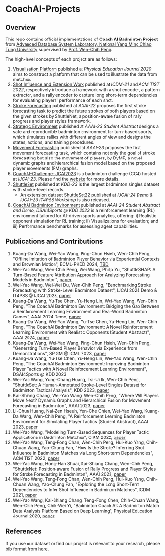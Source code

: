 # CoachAI-Projects

## Overview
This repo contains official implementations of **Coach AI Badminton Project** from [Advanced Database System Laboratory, National Yang Ming Chiao Tung University](https://sites.google.com/view/nycu-adsl) supervised by [Prof. Wen-Chih Peng](https://sites.google.com/site/wcpeng/).

The high-level concepts of each project are as follows:
1. [Visualization Platform](https://github.com/wywyWang/CoachAI-Projects/tree/main/Visualization%20Platform) published at *Physical Education Journal 2020* aims to construct a platform that can be used to illustrate the data from matches.
2. [Shot Influence and Extension Work](https://github.com/wywyWang/CoachAI-Projects/tree/main/Shot%20Influence) published at *ICDM-21* and *ACM TIST 2022*, respectively introduce a framework with a shot encoder, a pattern extractor, and a rally encoder to capture long short-term dependencies for evaluating players' performance of each shot. 
3. [Stroke Forecasting](https://github.com/wywyWang/CoachAI-Projects/tree/main/Stroke%20Forecasting) published at *AAAI-22* proposes the first stroke forecasting task to predict the future strokes of both players based on the given strokes by ShuttleNet, a position-aware fusion of rally progress and player styles framework.
4. [Strategic Environment](https://github.com/wywyWang/CoachAI-Projects/tree/main/Strategic%20Environment) published at *AAAI-23 Student Abstract* designs a safe and reproducible badminton environment for turn-based sports, which simulates rallies with different angles of view and designs the states, actions, and training procedures.
5. [Movement Forecasting](https://github.com/wywyWang/CoachAI-Projects/tree/main/Movement%20Forecasting) published at *AAAI-23* proposes the first movement forecasting task, which contains not only the goal of stroke forecasting but also the movement of players, by DyMF, a novel dynamic graphs and hierarchical fusion model based on the proposed player movements (PM) graphs.
6. [CoachAI-Challenge-IJCAI2023](https://github.com/wywyWang/CoachAI-Projects/tree/main/CoachAI-Challenge-IJCAI2023) is a badminton challenge (CC4) hosted at *IJCAI-23*. Please find the [website](https://sites.google.com/view/coachai-challenge-2023/) for more details.
7. [ShuttleSet](https://github.com/wywyWang/CoachAI-Projects/tree/main/ShuttleSet) published at *KDD-23* is the largest badminton singles dataset with stroke-level records.
    - An extension dataset [ShuttleSet22](https://github.com/wywyWang/CoachAI-Projects/tree/main/CoachAI-Challenge-IJCAI2023/ShuttleSet22) published at *IJCAI-24 Demo & IJCAI-23 IT4PSS Workshop* is also released.
8. [CoachAI Badminton Environment](https://github.com/wywyWang/CoachAI-Projects/tree/main/CoachAI%20Badminton%20Environment) published at *AAAI-24 Student Abstract and Demo, DSAI4Sports @ KDD 2023* is a reinforcement learning (RL) environment tailored for AI-driven sports analytics, offering:  i) Realistic opponent simulation for RL training; ii) Visualizations for evaluation; and iii) Performance benchmarks for assessing agent capabilities. 

## Publications and Contributions
1. Kuang-Da Wang, Wei-Yao Wang, Ping-Chun Hsieh, Wen-Chih Peng, "Offline Imitation of Badminton Player Behavior via Experiential Contexts and Brownian Motion", ECML-PKDD 2024, [TBD]()
2. Wei-Yao Wang, Wen-Chih Peng, Wei Wang, Philip Yu, "ShuttleSHAP: A Turn-Based Feature Attribution Approach for Analyzing Forecasting Models in Badminton", [paper](https://arxiv.org/abs/2312.10942)
3. Wei-Yao Wang, Wei-Wei Du, Wen-Chih Peng, "Benchmarking Stroke Forecasting with Stroke-Level Badminton Dataset", IJCAI 2024 Demo & IT4PSS @ IJCAI 2023, [paper](https://arxiv.org/abs/2306.15664)
4. Kuang-Da Wang, Yu-Tse Chen, Yu-Heng Lin, Wei-Yao Wang, Wen-Chih Peng, "The CoachAI Badminton Environment: Bridging the Gap Between a Reinforcement Learning Environment and Real-World Badminton Games", AAAI 2024 Demo, [paper](https://ojs.aaai.org/index.php/AAAI/article/view/30584)
5. Kuang-Da Wang, Wei-Yao Wang, Yu-Tse Chen, Yu-Heng Lin, Wen-Chih Peng, "The CoachAI Badminton Environment: A Novel Reinforcement Learning Environment with Realistic Opponents (Student Abstract)", AAAI 2024, [paper](https://ojs.aaai.org/index.php/AAAI/article/view/30523)
6. Kuang-Da Wang, Wei-Yao Wang, Ping-Chun Hsieh, Wen-Chih Peng, "Generating Turn-Based Player Behavior via Experience from Demonstrations", SPIGM @ ICML 2023, [paper](https://openreview.net/forum?id=9cuULoi7Ex)
7. Kuang-Da Wang, Yu-Tse Chen, Yu-Heng Lin, Wei-Yao Wang, Wen-Chih Peng, "The CoachAI Badminton Environment: Improving Badminton Player Tactics with A Novel Reinforcement Learning Environment", DSAI4Sports @ KDD 2023
8. Wei-Yao Wang, Yung-Chang Huang, Tsi-Ui Ik, Wen-Chih Peng, "ShuttleSet: A Human-Annotated Stroke-Level Singles Dataset for Badminton Tactical Analysis", KDD 2023, [paper](https://arxiv.org/abs/2306.04948)
9. Kai-Shiang Chang, Wei-Yao Wang, Wen-Chih Peng, "Where Will Players Move Next? Dynamic Graphs and Hierarchical Fusion for Movement Forecasting in Badminton", AAAI 2023, [paper](https://ojs.aaai.org/index.php/AAAI/article/view/25855)
10. Li-Chun Huang, Nai-Zen Hseuh, Yen-Che Chien, Wei-Yao Wang, Kuang-Da Wang, Wen-Chih Peng, "A Reinforcement Learning Badminton Environment for Simulating Player Tactics (Student Abstract), AAAI 2023, [paper](https://ojs.aaai.org/index.php/AAAI/article/view/26976)
11. Wei-Yao Wang, "Modeling Turn-Based Sequences for Player Tactic Applications in Badminton Matches", CIKM 2022, [paper](https://dl.acm.org/doi/abs/10.1145/3511808.3557820)
12. Wei-Yao Wang, Teng-Fong Chan, Wen-Chih Peng, Hui-Kuo Yang, Chih-Chuan Wang, Yao-Chung Fan, "How Is the Stroke? Inferring Shot Influence in Badminton Matches via Long Short-term Dependencies", ACM TIST 2022, [paper](https://dl.acm.org/doi/full/10.1145/3551391)
13. Wei-Yao Wang, Hong-Han Shuai, Kai-Shiang Chang, Wen-Chih Peng, "ShuttleNet: Position-aware Fusion of Rally Progress and Player Styles for Stroke Forecasting in Badminton", AAAI 2022, [paper](https://ojs.aaai.org/index.php/AAAI/article/view/20341)
14. Wei-Yao Wang, Teng-Fong Chan, Wen-Chih Peng, Hui-Kuo Yang, Chih-Chuan Wang, Yao-Chung Fan, "Exploring the Long Short-Term Dependencies to Infer Shot Influence in Badminton Matches", ICDM 2021, [paper](https://ieeexplore.ieee.org/document/9679184)
15. Wei-Yao Wang, Kai-Shiang Chang, Teng-Fong Chen, Chih-Chuan Wang, Wen-Chih Peng, Chih-Wei Yi, "Badminton Coach AI: A Badminton Match Data Analysis Platform Based on Deep Learning", Physical Education Journal 2020, [paper](https://www.airitilibrary.com/Publication/alDetailedMesh?docid=10247297-202006-202007060015-202007060015-201-213)

## References
If you use our dataset or find our project is relevant to your research, please bib format from [here](https://github.com/wywyWang/CoachAI-Projects/blob/main/CITATIONS.bib).

